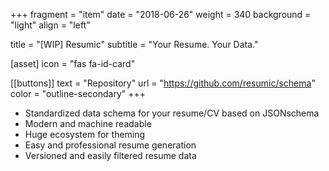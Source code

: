 +++
fragment = "item"
date = "2018-06-26"
weight = 340
background = "light"
align = "left"

title = "[WIP] Resumic"
subtitle = "Your Resume. Your Data."

[asset]
  icon = "fas fa-id-card"

[[buttons]]
  text = "Repository"
  url = "https://github.com/resumic/schema"
  color = "outline-secondary"
+++

* Standardized data schema for your resume/CV based on JSONschema
* Modern and machine readable
* Huge ecosystem for theming
* Easy and professional resume generation
* Versioned and easily filtered resume data
